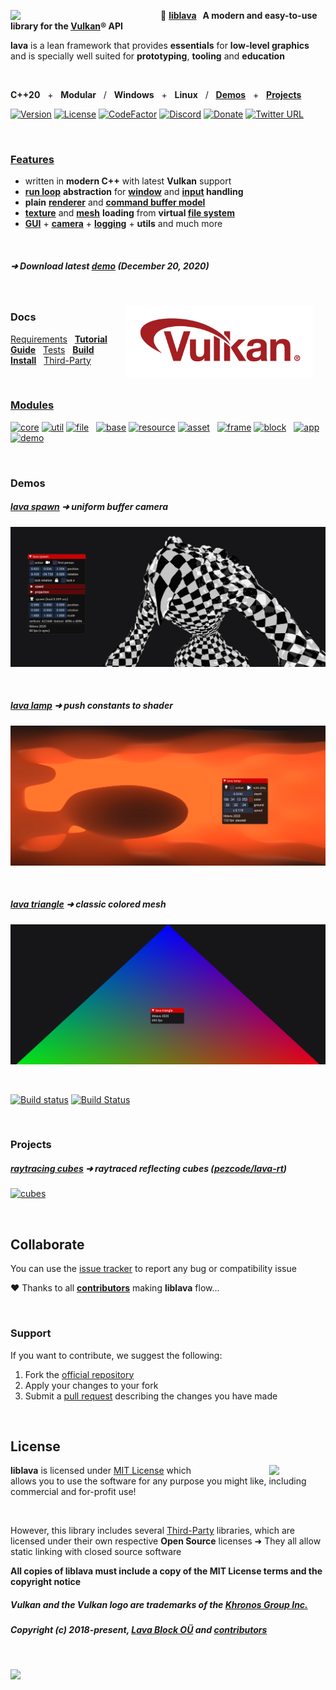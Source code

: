 ﻿<a href="https://git.io/liblava"><img align="left" src="https://github.com/liblava.png" width="200" style="margin:0px 40px 0px 0px"></a>

🌋 **[liblava](https://git.io/liblava) &nbsp; A modern and easy-to-use library for the <a href="https://www.khronos.org/vulkan/" target="_blank">Vulkan</a>® API**

**lava** is a lean framework that provides **essentials** for **low-level graphics**<br />and is specially well suited for **prototyping**, **tooling** and **education**

<br />

**C++20** &nbsp; + &nbsp; **Modular** &nbsp; / &nbsp; **Windows** &nbsp; + &nbsp; **Linux** &nbsp; / &nbsp; **[Demos](#demos)** &nbsp; + &nbsp; **[Projects](#projects)**

[![Version](https://img.shields.io/badge/Version-0.6.1-blue)](https://git.io/liblava) [![License](https://img.shields.io/github/license/liblava/liblava)](LICENSE) [![CodeFactor](https://www.codefactor.io/repository/github/liblava/liblava/badge)](https://www.codefactor.io/repository/github/liblava/liblava) [![Discord](https://img.shields.io/discord/439508141722435595)](https://discord.lava-block.com) [![Donate](https://img.shields.io/badge/Donate-PayPal-green.svg)](https://paypal.me/liblava) [![Twitter URL](https://img.shields.io/twitter/url/http/shields.io.svg?style=social&label=Follow)](https://twitter.com/liblava)

<br />

### [Features](DOCS.md/#features)

* written in **modern C++** with latest **Vulkan** support
* **[run loop](DOCS.md/#run-loop)** **abstraction** for **[window](DOCS.md/#window)** and **[input](DOCS.md/#input) handling**
* **plain** **[renderer](DOCS.md/#renderer)** and **[command buffer model](DOCS.md/#command-buffer-model)**
* **[texture](DOCS.md/#texture)** and **[mesh](DOCS.md/#mesh)** **loading** from **virtual [file system](DOCS.md/#file-system)**
* **[GUI](DOCS.md/#gui)** + **[camera](DOCS.md/#camera)** + **[logging](DOCS.md/#logging)** + **utils** and much more

<br />

##### ➜ Download latest **<a href="https://github.com/liblava/liblava/releases/latest">demo</a>** (December 20, 2020)

<br />

<a href="https://www.khronos.org/vulkan/" target="_blank"><img align="right" hspace="20" src="res/Vulkan_170px_Dec16.png" width="300"></a>

### Docs

 [Requirements](DOCS.md/#requirements) &nbsp; **[Tutorial](DOCS.md/#tutorial)** &nbsp; **[Guide](DOCS.md/#guide)** &nbsp; [Tests](DOCS.md/#tests) &nbsp; **[Build](DOCS.md/#build)** &nbsp; **[Install](DOCS.md/#install)** &nbsp;  [Third-Party](DOCS.md/#third-party)

<br />

### [Modules](DOCS.md/#modules)

[![core](https://img.shields.io/badge/lava-core-blue.svg)](liblava/core) [![util](https://img.shields.io/badge/lava-util-blue.svg)](liblava/util) [![file](https://img.shields.io/badge/lava-file-blue.svg)](liblava/file) &nbsp; [![base](https://img.shields.io/badge/lava-base-orange.svg)](liblava/base) [![resource](https://img.shields.io/badge/lava-resource-orange.svg)](liblava/resource) [![asset](https://img.shields.io/badge/lava-asset-orange.svg)](liblava/asset) &nbsp; [![frame](https://img.shields.io/badge/lava-frame-red.svg)](liblava/frame) [![block](https://img.shields.io/badge/lava-block-red.svg)](liblava/block) &nbsp; [![app](https://img.shields.io/badge/lava-app-brightgreen.svg)](liblava/app) [![demo](https://img.shields.io/badge/lava-demo-brightgreen.svg)](liblava-demo)

<br />

### Demos

##### [lava spawn](liblava-demo/spawn.cpp) ➜ uniform buffer camera

<a href="liblava-demo/spawn.cpp">![spawn](res/spawn/screenshot.png)</a>

<br />

##### [lava lamp](liblava-demo/lamp.cpp) ➜ push constants to shader

<a href="liblava-demo/lamp.cpp">![lamp](res/lamp/screenshot.png)</a>

<br />

##### [lava triangle](liblava-demo/triangle.cpp) ➜ classic colored mesh

<a href="liblava-demo/triangle.cpp">![triangle](res/triangle/screenshot.png)</a>

<br />

[![Build status](https://ci.appveyor.com/api/projects/status/gxvjpo73qf637hy3?svg=true)](https://ci.appveyor.com/project/TheLavaBlock/liblava) [![Build Status](https://travis-ci.com/liblava/liblava.svg?branch=master)](https://travis-ci.com/liblava/liblava)

<br />

### Projects

##### [raytracing cubes](https://github.com/pezcode/lava-rt/blob/main/demo/cubes.cpp) ➜ raytraced reflecting cubes ([pezcode/lava-rt](https://github.com/pezcode/lava-rt))

<a href="https://github.com/pezcode/lava-rt/blob/main/demo/cubes.cpp">![cubes](https://raw.githubusercontent.com/pezcode/lava-rt/main/demo/res/cubes/screenshot.png)</a>

<br />

## Collaborate

You can use the [issue tracker](https://github.com/liblava/liblava/issues) to report any bug or compatibility issue

:heart: Thanks to all **[contributors](https://github.com/liblava/liblava/graphs/contributors)** making **liblava** flow...

<br />

### Support

If you want to contribute, we suggest the following:

1. Fork the [official repository](https://github.com/liblava/liblava/fork)
2. Apply your changes to your fork
3. Submit a [pull request](https://github.com/liblava/liblava/pulls) describing the changes you have made

<br />

## License

<a href="https://opensource.org" target="_blank"><img align="right" width="90" src="http://opensource.org/trademarks/opensource/OSI-Approved-License-100x137.png" style="margin:0px 0px 0px 80px"></a>

**liblava** is licensed under [MIT License](LICENSE.md) which allows you to use the software for any purpose you might like, including commercial and for-profit use!

<br />

However, this library includes several [Third-Party](DOCS.md/#third-party) libraries, which are licensed under their own respective **Open Source** licenses ➜ They all allow static linking with closed source software

**All copies of liblava must include a copy of the MIT License terms and the copyright notice**

##### Vulkan and the Vulkan logo are trademarks of the <a href="http://www.khronos.org" target="_blank">Khronos Group Inc.</a>
##### Copyright (c) 2018-present, <a href="https://lava-block.com">Lava Block OÜ</a> and [contributors](https://github.com/liblava/liblava/graphs/contributors)

<br />

<a href="https://git.io/liblava"><img src="https://github.com/liblava.png" width="50"></a>
